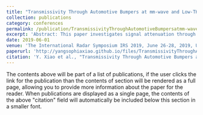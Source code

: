 ```yaml
---
title: "Transmissivity Through Automotive Bumpers at mm-wave and Low-THz Frequencies"
collection: publications
category: conferences
permalink: /publication/TransmissivityThroughAutomotiveBumpersatmm-waveandLow-THzFrequencies
excerpt: 'Abstract: This paper investigates signal attenuation through automotive bumpers at the conventional automotive radar frequency (77GHz) and at a Low-THz frequency (300 GHz). A Frequency-Modulated Continues-Wave (FMCW) radar operating at 77 GHz and a Stepped Frequency Radar (SFR) operating at 300 GHz are used in this experiment. The measured transmissivity through three bumper samples are compared at both frequencies to analyze the performance difference between the current automotive radar and prospective Low-THz radars. Transmissivity through the bumper samples show difference of around 1- 2 dB between the two frequencies under study.'
date: 2019-06-01
venue: 'The International Radar Symposium IRS 2019, June 26-28, 2019, Ulm, Germany'
paperurl: 'http://yangsophiaxiao.github.io/files/TransmissivityThroughAutomotiveBumpersatmm-waveandLow-THzFrequencies.pdf'
citation: 'Y. Xiao et al., "Transmissivity Through Automotive Bumpers at mm-wave and Low-THz Frequencies," 2019 20th International Radar Symposium (IRS), Ulm, Germany, 2019, pp. 1-6, doi: 10.23919/IRS.2019.8768112.'
---
```


The contents above will be part of a list of publications, if the user clicks the link for the publication than the contents of section will be rendered as a full page, allowing you to provide more information about the paper for the reader. When publications are displayed as a single page, the contents of the above "citation" field will automatically be included below this section in a smaller font.
